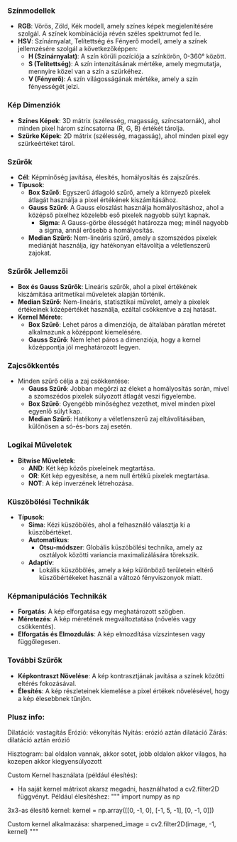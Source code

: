 ### Színmodellek

-  **RGB**: Vörös, Zöld, Kék modell, amely színes képek megjelenítésére szolgál. A színek kombinációja révén széles spektrumot fed le.
-  **HSV**: Színárnyalat, Telítettség és Fényerő modell, amely a színek jellemzésére szolgál a következőképpen:
   -  **H (Színárnyalat)**: A szín körüli pozíciója a színkörön, 0-360° között.
   -  **S (Telítettség)**: A szín intenzitásának mértéke, amely megmutatja, mennyire közel van a szín a szürkéhez.
   -  **V (Fényerő)**: A szín világosságának mértéke, amely a szín fényességét jelzi.

### Kép Dimenziók

-  **Színes Képek**: 3D mátrix (szélesség, magasság, színcsatornák), ahol minden pixel három színcsatorna (R, G, B) értékét tárolja.
-  **Szürke Képek**: 2D mátrix (szélesség, magasság), ahol minden pixel egy szürkeértéket tárol.

### Szűrők

-  **Cél**: Képminőség javítása, élesítés, homályosítás és zajszűrés.
-  **Típusok**:
   -  **Box Szűrő**: Egyszerű átlagoló szűrő, amely a környező pixelek átlagát használja a pixel értékének kiszámításához.
   -  **Gauss Szűrő**: A Gauss eloszlást használja homályosításhoz, ahol a középső pixelhez közelebb eső pixelek nagyobb súlyt kapnak.
      -  **Sigma**: A Gauss-görbe élességét határozza meg; minél nagyobb a sigma, annál erősebb a homályosítás.
   -  **Median Szűrő**: Nem-lineáris szűrő, amely a szomszédos pixelek mediánját használja, így hatékonyan eltávolítja a véletlenszerű zajokat.

### Szűrők Jellemzői

-  **Box és Gauss Szűrők**: Lineáris szűrők, ahol a pixel értékének kiszámítása aritmetikai műveletek alapján történik.
-  **Median Szűrő**: Nem-lineáris, statisztikai művelet, amely a pixelek értékeinek középértékét használja, ezáltal csökkentve a zaj hatását.
-  **Kernel Mérete**:
   -  **Box Szűrő**: Lehet páros a dimenziója, de általában páratlan méretet alkalmazunk a középpont kiemelésére.
   -  **Gauss Szűrő**: Nem lehet páros a dimenziója, hogy a kernel középpontja jól meghatározott legyen.

### Zajcsökkentés

-  Minden szűrő célja a zaj csökkentése:
   -  **Gauss Szűrő**: Jobban megőrzi az éleket a homályosítás során, mivel a szomszédos pixelek súlyozott átlagát veszi figyelembe.
   -  **Box Szűrő**: Gyengébb minőséghez vezethet, mivel minden pixel egyenlő súlyt kap.
   -  **Median Szűrő**: Hatékony a véletlenszerű zaj eltávolításában, különösen a só-és-bors zaj esetén.

### Logikai Műveletek

-  **Bitwise Műveletek**:
   -  **AND**: Két kép közös pixeleinek megtartása.
   -  **OR**: Két kép egyesítése, a nem null értékű pixelek megtartása.
   -  **NOT**: A kép inverzének létrehozása.

### Küszöbölési Technikák

-  **Típusok**:
   -  **Sima**: Kézi küszöbölés, ahol a felhasználó választja ki a küszöbértéket.
   -  **Automatikus**:
      -  **Otsu-módszer**: Globális küszöbölési technika, amely az osztályok közötti variancia maximalizálására törekszik.
   -  **Adaptív**:
      -  Lokális küszöbölés, amely a kép különböző területein eltérő küszöbértékeket használ a változó fényviszonyok miatt.

### Képmanipulációs Technikák

-  **Forgatás**: A kép elforgatása egy meghatározott szögben.
-  **Méretezés**: A kép méretének megváltoztatása (növelés vagy csökkentés).
-  **Elforgatás és Elmozdulás**: A kép elmozdítása vízszintesen vagy függőlegesen.

### További Szűrők

-  **Képkontraszt Növelése**: A kép kontrasztjának javítása a színek közötti eltérés fokozásával.
-  **Élesítés**: A kép részleteinek kiemelése a pixel értékek növelésével, hogy a kép élesebbnek tűnjön.



### Plusz info:
Dilatáció: vastagítás
Erózió: vékonyítás
Nyitás: erózió aztán dilatáció 
Zárás: dilatáció aztán erózió 

Hisztogram: bal oldalon vannak, akkor sotet, jobb oldalon akkor vilagos, ha kozepen akkor kiegyensúlyozott

Custom Kernel használata (például élesítés):
- Ha saját kernel mátrixot akarsz megadni, használhatod a cv2.filter2D függvényt. Például élesítéshez:
"""
import numpy as np

3x3-as élesítő kernel:
kernel = np.array([[0, -1, 0],
                   [-1, 5, -1],
                   [0, -1, 0]])

Custom kernel alkalmazása:
sharpened_image = cv2.filter2D(image, -1, kernel)
"""